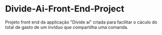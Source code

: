 # Divide-Ai-Front-End-Project
Projeto front end da applicação "Divide aí" criada para facilitar o cáculo do total de gasto de um invíduo que compartilha uma comanda.
